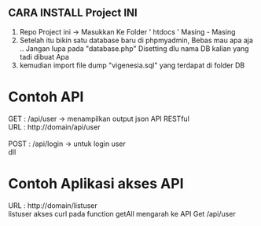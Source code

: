 ## CARA INSTALL Project INI

1. Repo Project ini -> Masukkan Ke Folder ' htdocs ' Masing - Masing
2. Setelah itu bikin satu database baru di phpmyadmin, Bebas mau apa aja .. Jangan lupa pada "database.php" Disetting dlu nama DB kalian yang tadi dibuat Apa
3. kemudian import file dump "vigenesia.sql" yang terdapat di folder DB 




# Contoh API
GET : /api/user  -> menampilkan output json API RESTful <br/>
URL : http://domain/api/user <br>
<br>
POST : /api/login -> untuk login user<br>
dll

# Contoh Aplikasi akses API
URL : http://domain/listuser <br>
listuser akses curl pada function getAll mengarah ke API Get /api/user


